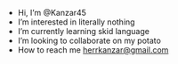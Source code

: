 - Hi, I’m @Kanzar45
- I’m interested in literally nothing 
- I’m currently learning skid language 
- I’m looking to collaborate on my potato 
- How to reach me herrkanzar@gmail.com

<!---
Kanzar45/Kanzar45 is a ✨ special ✨ repository because its `README.md` (this file) appears on your GitHub profile.
You can click the Preview link to take a look at your changes.
--->

